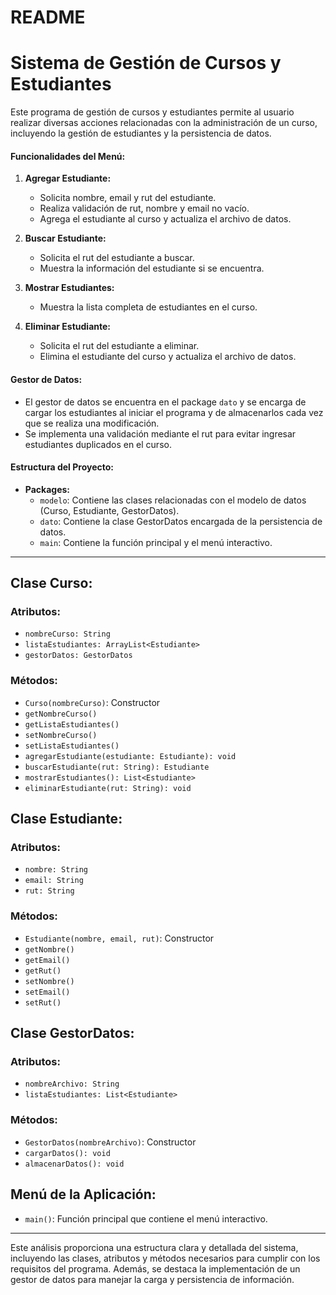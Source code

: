 # README

# Sistema de Gestión de Cursos y Estudiantes

Este programa de gestión de cursos y estudiantes permite al usuario realizar diversas acciones relacionadas con la administración de un curso, incluyendo la gestión de estudiantes y la persistencia de datos.

#### Funcionalidades del Menú:

1. **Agregar Estudiante:**
    - Solicita nombre, email y rut del estudiante.
    - Realiza validación de rut, nombre y email no vacío.
    - Agrega el estudiante al curso y actualiza el archivo de datos.

2. **Buscar Estudiante:**
    - Solicita el rut del estudiante a buscar.
    - Muestra la información del estudiante si se encuentra.

3. **Mostrar Estudiantes:**
    - Muestra la lista completa de estudiantes en el curso.

4. **Eliminar Estudiante:**
    - Solicita el rut del estudiante a eliminar.
    - Elimina el estudiante del curso y actualiza el archivo de datos.

#### Gestor de Datos:

- El gestor de datos se encuentra en el package `dato` y se encarga de cargar los estudiantes al iniciar el programa y de almacenarlos cada vez que se realiza una modificación.
- Se implementa una validación mediante el rut para evitar ingresar estudiantes duplicados en el curso.

#### Estructura del Proyecto:

- **Packages:**
    - `modelo`: Contiene las clases relacionadas con el modelo de datos (Curso, Estudiante, GestorDatos).
    - `dato`: Contiene la clase GestorDatos encargada de la persistencia de datos.
    - `main`: Contiene la función principal y el menú interactivo.

---



## Clase Curso:

### Atributos:

- `nombreCurso: String`
- `listaEstudiantes: ArrayList<Estudiante>`
- `gestorDatos: GestorDatos`

### Métodos:

- `Curso(nombreCurso)`: Constructor
- `getNombreCurso()`
- `getListaEstudiantes()`
- `setNombreCurso()`
- `setListaEstudiantes()`
- `agregarEstudiante(estudiante: Estudiante): void`
- `buscarEstudiante(rut: String): Estudiante`
- `mostrarEstudiantes(): List<Estudiante>`
- `eliminarEstudiante(rut: String): void`

## Clase Estudiante:

### Atributos:

- `nombre: String`
- `email: String`
- `rut: String`

### Métodos:

- `Estudiante(nombre, email, rut)`: Constructor
- `getNombre()`
- `getEmail()`
- `getRut()`
- `setNombre()`
- `setEmail()`
- `setRut()`

## Clase GestorDatos:

### Atributos:

- `nombreArchivo: String`
- `listaEstudiantes: List<Estudiante>`

### Métodos:

- `GestorDatos(nombreArchivo)`: Constructor
- `cargarDatos(): void`
- `almacenarDatos(): void`

## Menú de la Aplicación:

- `main()`: Función principal que contiene el menú interactivo.

---



Este análisis proporciona una estructura clara y detallada del sistema, incluyendo las clases, atributos y métodos necesarios para cumplir con los requisitos del programa. Además, se destaca la implementación de un gestor de datos para manejar la carga y persistencia de información.